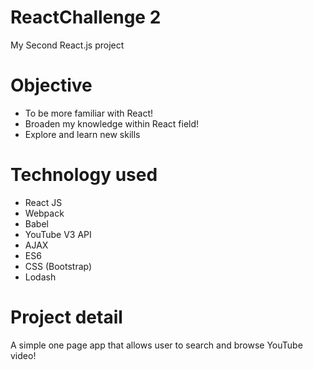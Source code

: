 # ReactChallenge 2
My Second React.js project 

# Objective
- To be more familiar with React!
- Broaden my knowledge within React field!
- Explore and learn new skills

# Technology used
* React JS 
* Webpack 
* Babel
* YouTube V3 API
* AJAX
* ES6
* CSS (Bootstrap)
* Lodash

# Project detail
A simple one page app that allows user to search and browse YouTube video! 

